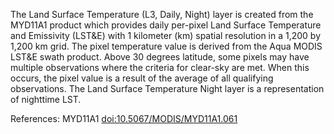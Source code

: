 The Land Surface Temperature (L3, Daily, Night) layer is created from the MYD11A1 product which provides daily per-pixel Land Surface Temperature and Emissivity (LST&E) with 1 kilometer (km) spatial resolution in a 1,200 by 1,200 km grid. The pixel temperature value is derived from the Aqua MODIS LST&E swath product. Above 30 degrees latitude, some pixels may have multiple observations where the criteria for clear-sky are met. When this occurs, the pixel value is a result of the average of all qualifying observations. The Land Surface Temperature Night layer is a representation of nighttime LST.

References: MYD11A1 [doi:10.5067/MODIS/MYD11A1.061](https://doi.org/10.5067/MODIS/MYD11A1.061)
